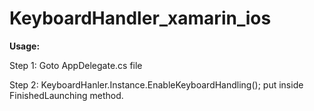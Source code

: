 # KeyboardHandler_xamarin_ios

**Usage:**

Step 1: Goto AppDelegate.cs file

Step 2: KeyboardHanler.Instance.EnableKeyboardHandling(); put inside FinishedLaunching method.
